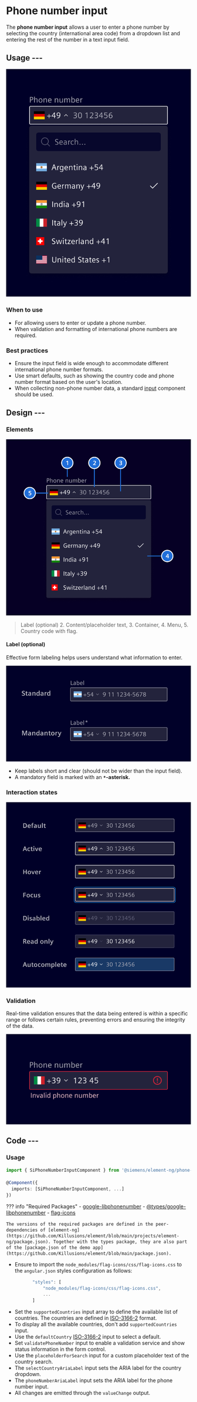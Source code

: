 # Phone number input

The **phone number input** allows a user to enter a phone number by selecting the country
(international area code) from a dropdown list and entering the rest of the number in
a text input field.

## Usage ---

![Phone number input](images/phone-input.png)

### When to use

- For allowing users to enter or update a phone number.
- When validation and formatting of international phone numbers are required.

### Best practices

- Ensure the input field is wide enough to accommodate different international phone number formats.
- Use smart defaults, such as showing the country code and phone number format based on the user's location.
- When collecting non-phone number data, a standard [input](../forms-inputs/input.md) component should be used.


## Design ---

### Elements

![Phone number input - Elements](images/phone-input-elements.png)

> Label (optional) 2. Content/placeholder text, 3. Container, 4. Menu, 5. Country code with flag.

#### Label (optional)

Effective form labeling helps users understand what information to enter.

![Phone number input - Label](images/phone-input-label.png)

- Keep labels short and clear (should not be wider than the input field).
- A mandatory field is marked with an **`*`-asterisk.**

### Interaction states

![Number input - States](images/phone-input-states.png)

### Validation

Real-time validation ensures that the data being entered is within a specific
range or follows certain rules, preventing errors and ensuring the integrity of
the data.

![Phone number input - Validation](images/phone-input-validation.png)

## Code ---

### Usage

```ts
import { SiPhoneNumberInputComponent } from '@siemens/element-ng/phone-number';

@Component({
  imports: [SiPhoneNumberInputComponent, ...]
})
```
<!-- markdownlint-disable MD046-->
??? info "Required Packages"
    - [google-libphonenumber](https://www.npmjs.com/package/google-libphonenumber)
    - [@types/google-libphonenumber](https://www.npmjs.com/package/@types/google-libphonenumber)
    - [flag-icons](https://www.npmjs.com/package/flag-icons)

    The versions of the required packages are defined in the peer-dependencies of [element-ng](https://github.com/Killusions/element/blob/main/projects/element-ng/package.json). Together with the types package, they are also part of the [package.json of the demo app](https://github.com/Killusions/element/blob/main/package.json).
<!-- markdownlint-enable MD046-->

- Ensure to import the `node_modules/flag-icons/css/flag-icons.css` to the `angular.json` styles configuration as follows:

```ts
          "styles": [
              "node_modules/flag-icons/css/flag-icons.css",
              ...
          ]
```

- Set the `supportedCountries` input array to define the available list of countries. The countries are defined in [ISO-3166-2](https://en.wikipedia.org/wiki/ISO_3166-2) format.
- To display all the available countries, don't add `supportedCountries` input.
- Use the `defaultCountry` [ISO-3166-2](https://en.wikipedia.org/wiki/ISO_3166-2) input to select a default.
- Set `validatePhoneNumber` input to enable a validation service and show status information in the form control.
- Use the `placeholderForSearch` input for a custom placeholder text of the country search.
- The `selectCountryAriaLabel` input sets the ARIA label for the country dropdown.
- The `phoneNumberAriaLabel` input sets the ARIA label for the phone number input.
- All changes are emitted through the `valueChange` output.

<si-docs-component example="si-phone-number-input/si-phone-number-input" height="300"></si-docs-component>

<si-docs-api component="SiPhoneNumberInputComponent"></si-docs-api>

<si-docs-types></si-docs-types>
